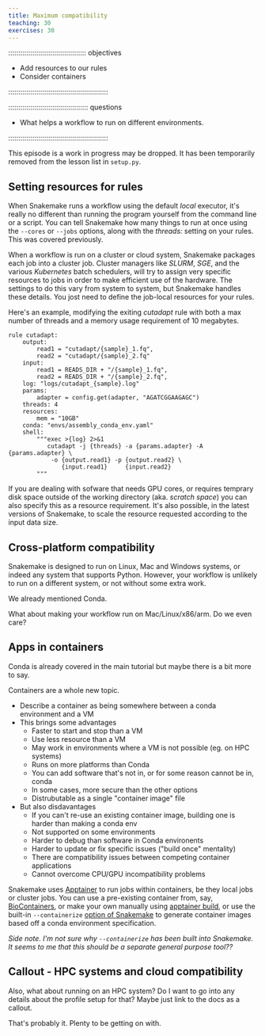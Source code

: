 ```yaml
---
title: Maximum compatibility
teaching: 30
exercises: 30
---
```


::::::::::::::::::::::::::::::::::::::: objectives

- Add resources to our rules
- Consider containers

::::::::::::::::::::::::::::::::::::::::::::::::::

:::::::::::::::::::::::::::::::::::::::: questions

- What helps a workflow to run on different environments.

::::::::::::::::::::::::::::::::::::::::::::::::::

This episode is a work in progress may be dropped. It has been temporarily removed from
the lesson list in `setup.py`.

## Setting resources for rules

When Snakemake runs a workflow using the default *local* executor, it's really no different than
running the program yourself from the command line or a script. You can tell Snakemake how many
things to run at once using the `--cores` or `--jobs` options, along with the *threads:* setting
on your rules. This was covered previously.

When a workflow is run on a cluster or cloud system, Snakemake packages each job into a cluster
job. Cluster managers like *SLURM*, *SGE*, and the various *Kubernetes* batch schedulers, will
try to assign very specific resources to jobs in order to make efficient use of the hardware.
The settings to do this vary from system to system, but Snakemake handles these details. You
jost need to define the job-local resources for your rules.

Here's an example, modifying the exiting *cutadapt* rule with both a max number of threads and
a memory usage requirement of 10 megabytes.

```
rule cutadapt:
    output:
        read1 = "cutadapt/{sample}_1.fq",
        read2 = "cutadapt/{sample}_2.fq"
    input:
        read1 = READS_DIR + "/{sample}_1.fq",
        read2 = READS_DIR + "/{sample}_2.fq",
    log: "logs/cutadapt_{sample}.log"
    params:
        adapter = config.get(adapter, "AGATCGGAAGAGC")
    threads: 4
    resources:
        mem = "10GB"
    conda: "envs/assembly_conda_env.yaml"
    shell:
        """exec >{log} 2>&1
           cutadapt -j {threads} -a {params.adapter} -A {params.adapter} \
            -o {output.read1} -p {output.read2} \
               {input.read1}     {input.read2}
        """
```

If you are dealing with sofware that needs GPU cores, or requires temprary disk space outside
of the working directory (aka. *scratch space*) you can also specify this as a resource
requirement. It's also possible, in the latest versions of Snakemake, to scale the resource
requested according to the input data size.

## Cross-platform compatibility

Snakemake is designed to run on Linux, Mac and Windows systems, or indeed any system that supports
Python. However, your workflow is unlikely to run on a different system, or not without some
extra work.

We already mentioned Conda.

What about making your workflow run on Mac/Linux/x86/arm. Do we even care?

## Apps in containers

Conda is already covered in the main tutorial but maybe there is a bit more to say.

Containers are a whole new topic.

* Describe a container as being somewhere between a conda environment and a VM
* This brings some advantages
  * Faster to start and stop than a VM
  * Use less resource than a VM
  * May work in environments where a VM is not possible (eg. on HPC systems)
  * Runs on more platforms than Conda
  * You can add software that's not in, or for some reason cannot be in, conda
  * In some cases, more secure than the other options
  * Distrubutable as a single "container image" file
* But also disdavantages
  * If you can't re-use an existing container image, building one is harder than making a conda env
  * Not supported on some environments
  * Harder to debug than software in Conda environents
  * Harder to update or fix specific issues ("build once" mentality)
  * There are compatibility issues between competing container applications
  * Cannot overcome CPU/GPU incompatibility problems

Snakemake uses [Apptainer](https://apptainer.org/) to run jobs within containers, be they local
jobs or cluster jobs. You can use a pre-existing container from, say, [BioContainers](
https://biocontainers.pro/tools/cutadapt), or make your own manually using [apptainer build](
https://apptainer.org/docs/user/latest/quick_start.html#building-images-from-scratch), or use
the built-in `--containerize` [option of Snakemake](
https://snakemake.readthedocs.io/en/stable/snakefiles/deployment.html#containerization-of-conda-based-workflows)
to generate container images based off a conda environment specification.

*Side note. I'm not sure why `--containerize` has been built into Snakemake. It seems to me that
this should be a separate general purpose tool??*

## Callout - HPC systems and cloud compatibility

Also, what about running on an HPC system? Do I want to go into any details about the profile setup
for that? Maybe just link to the docs as a callout.

That's probably it. Plenty to be getting on with.

